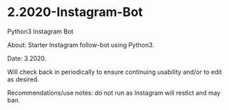 # 2.2020-Instagram-Bot
Python3 Instagram Bot

About: Starter Instagram follow-bot using Python3. 

Date: 3.2020.

Will check back in periodically to ensure continuing usability and/or to edit as desired.

Recommendations/use notes: do not run as Instagram will restict and may ban. 
